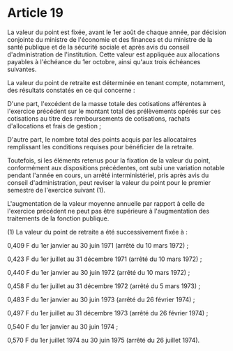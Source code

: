 # Article 19

La valeur du point est fixée, avant le 1er août de chaque année, par décision conjointe du ministre de l'économie et des finances et du ministre de la santé publique et de la sécurité sociale et après avis du conseil d'administration de l'institution. Cette valeur est appliquée aux allocations payables à l'échéance du 1er octobre, ainsi qu'aux trois échéances suivantes.

La valeur du point de retraite est déterminée en tenant compte, notamment, des résultats constatés en ce qui concerne :

D'une part, l'excédent de la masse totale des cotisations afférentes à l'exercice précédent sur le montant total des prélèvements opérés sur ces cotisations au titre des remboursements de cotisations, rachats d'allocations et frais de gestion ;

D'autre part, le nombre total des points acquis par les allocataires remplissant les conditions requises pour bénéficier de la retraite.

Toutefois, si les éléments retenus pour la fixation de la valeur du point, conformément aux dispositions précédentes, ont subi une variation notable pendant l'année en cours, un arrêté interministériel, pris après avis du conseil d'administration, peut reviser la valeur du point pour le premier semestre de l'exercice suivant (1).

L'augmentation de la valeur moyenne annuelle par rapport à celle de l'exercice précédent ne peut pas être supérieure à l'augmentation des traitements de la fonction publique.

(1) La valeur du point de retraite a été successivement fixée à :

0,409 F du 1er janvier au 30 juin 1971 (arrêté du 10 mars 1972) ;

0,423 F du 1er juillet au 31 décembre 1971 (arrêté du 10 mars 1972) ;

0,440 F du 1er janvier au 30 juin 1972 (arrêté du 10 mars 1972) ;

0,458 F du 1er juillet au 31 décembre 1972 (arrêté du 5 mars 1973) ;

0,483 F du 1er janvier au 30 juin 1973 (arrêté du 26 février 1974) ;

0,497 F du 1er juillet au 31 décembre 1973 (arrêté du 26 février 1974) ;

0,540 F du 1er janvier au 30 juin 1974 ;

0,570 F du 1er juillet 1974 au 30 juin 1975 (arrêté du 26 juillet 1974).
